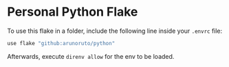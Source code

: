 # Personal Python Flake

To use this flake in a folder, include the following line inside your `.envrc` file:

```sh
use flake "github:arunoruto/python"
```

Afterwards, execute `direnv allow` for the env to be loaded.
